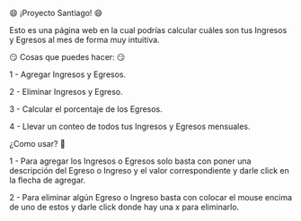 😄  ¡Proyecto Santiago!  😄

Esto es una página web en la cual podrías calcular cuáles son tus Ingresos y Egresos al mes de forma muy intuitiva. 



😏 Cosas que puedes hacer: 😏

1 - Agregar Ingresos y Egresos. 

2 - Eliminar Ingresos y Egreso. 

3 - Calcular el porcentaje de los Egresos.

4 - Llevar un conteo de todos tus Ingresos y Egresos mensuales.



¿Como usar? 🤔

1 - Para agregar los Ingresos o Egresos solo basta con poner una descripción del Egreso o Ingreso y el valor correspondiente y darle click en la flecha de agregar.

2 - Para eliminar algún Egreso o Ingreso basta con colocar el mouse encima de uno de estos y darle click donde hay una x para eliminarlo.
